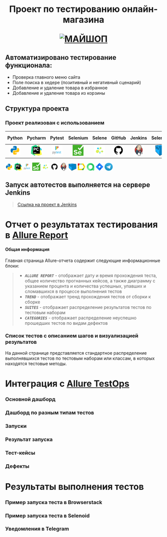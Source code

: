<h1 align="center">Проект по тестированию онлайн-магазина 
<p align="center">
<a href="https://my-shop.ru/" target="_blank">
<img src="https://s.rbk.ru/v1_companies_s3/resized/960xH/media/trademarks/91cbd2c0-7f6c-48e5-ba52-f72f348a2f65.jpg" 
alt="МАЙШОП" width="128" height="64"> </a> 
</p></h1>

<!-- Тест кейсы -->

## Автоматизировано тестирование функционала:
* Проверка главного меню сайта
* Поле поиска в хедере (позитивный и негативный сценарий)
* Добавление и удаление товара в избранное
* Добавление и удаление товара из корзины


## Структура проекта
### Проект реализован с использованием



|                                Python                                 |                                 Pycharm                                 |                                Pytest                                |                                 Selenium                                 |                                Selene                                |                                GitHub                                |                              Jenkins                              |                                  Selenoid                                  |                                    Allure Report                                     |                                    Allure TestOps                                    |                             Jira                              |                              Telegram                              |
|:---------------------------------------------------------------------:|:-----------------------------------------------------------------------:|:--------------------------------------------------------------------:|:------------------------------------------------------------------------:|:--------------------------------------------------------------------:|:--------------------------------------------------------------------:|:-----------------------------------------------------------------:|:--------------------------------------------------------------------------:|:------------------------------------------------------------------------------------:|:------------------------------------------------------------------------------------:|:-------------------------------------------------------------:|:------------------------------------------------------------------:|
|<img src="/media/logo/python.png" alt="Python" width="35" height="35"> |<img src="/media/logo/pycharm.png" alt="Pycharm" width="35" height="35"> |<img src="/media/logo/pytest.png" alt="Pytest" width="35" height="35">|<img src="/media/logo/selenium.png" alt="Selenium" width="35" height="35">|<img src="/media/logo/selene.png" alt="Selene" width="35" height="35">|<img src="/media/logo/github.png" alt="GitHub" width="35" height="35">| <img src="/media/logo/jenkins.png" alt="Jenkins" width="35" height="35"> | <img src="/media/logo/selenoid.png" alt="Selenoid" width="35" height="35"> | <img src="/media/logo/allure_report.png" alt="Allure Report" width="35" height="35"> |<img src="/media/logo/allure_testops.png" alt="Allure TestOps" width="35" height="35">|<img src="/media/logo/jira.png" alt="Jira" width="35" height="35"> | <img src="/media/logo/tg.png" alt="Telegram" width="35" height="35"> |


<p  align="left">
  <code><img width="5%" title="Python" src="media/logo/python.png"></code>
  <code><img width="5%" title="Pycharm" src="media/logo/pycharm.png"></code>
  <code><img width="5%" title="Pytest" src="media/logo/pytest.png"></code>
  <code><img width="5%" title="Selenium" src="media/logo/selenium.png"></code>
  <code><img width="5%" title="Selene" src="media/logo/selene.png"></code>
  <code><img width="5%" title="GitHub" src="media/logo/github.png"></code>
  <code><img width="5%" title="Jenkins" src="media/logo/jenkins.png"></code>
  <code><img width="5%" title="Selenoid" src="media/logo/selenoid.png"></code>
  <code><img width="5%" title="Allure Report" src="media/logo/allure_report.png"></code>
  <code><img width="5%" title="Allure TestOps" src="media/logo/allure_testops.png"></code>
  <code><img width="5%" title="Jira" src="media/logo/jira.png"></code>
  <code><img width="5%" title="Telegram" src="media/logo/tg.png"></code>
</p>


## Запуск автотестов выполняется на сервере Jenkins
> <a target="_blank" href="https://jenkins.autotests.cloud/job  /">Ссылка на проект в Jenkins</a>









# <a name="AllureReport">Отчет о результатах тестирования в [Allure Report](https://jenkins.autotests.cloud/job/10_da-vasilev_qa-guru-hw25/23/allure/)</a>

#### Общая информация
Главная страница Allure-отчета содержит следующие информационные блоки:

>- <code><strong>*ALLURE REPORT*</strong></code> - отображает дату и время прохождения теста, общее количество прогнанных кейсов, а также диаграмму с указанием процента и количества успешных, упавших и сломавшихся в процессе выполнения тестов
>- <code><strong>*TREND*</strong></code> - отображает тренд прохождения тестов от сборки к сборке
>- <code><strong>*SUITES*</strong></code> - отображает распределение результатов тестов по тестовым наборам
>- <code><strong>*CATEGORIES*</strong></code> - отображает распределение неуспешно прошедших тестов по видам дефектов
<p align="center">

[//]: # (  <img src="[[[[images/Allure Report]]]].png" alt="Allure Report" width="650">)
</p>

### Список тестов c описанием шагов и визуализацией результатов
На данной странице представляется стандартное распределение выполнявшихся тестов по тестовым наборам или классам, в
которых находятся тестовые методы.



# <a name="AllureTestOps">Интеграция с [Allure TestOps](https://allure.autotests.cloud/project/1203/)</a>

### Основной дашборд
<p align="center">

[//]: # (  <img src="images/allureTestOPS dashboards.png" alt="dashboards" width="650">)
</p>

### Дашборд по разным типам тестов
<p align="center">

[//]: # (  <img src="images/allureTestOPS dashboards test types.png" alt="dashboards test types" width="650">)
</p>

### Запуски
<p align="center">

[//]: # (  <img src="images/allureTestOPS launches.png" alt="launches" width="650">)
</p>

### Результат запуска
<p align="center">

[//]: # (  <img src="images/allureTestOPS launch.png" alt="launch" width="750">)
</p>

### Тест-кейсы
<p align="center">

[//]: # (  <img src="images/Test cases.png" alt="test cases" width="750">)
</p>

### Дефекты
<p align="center">

[//]: # (  <img src="images/testOps_defect.png" alt="defects" width="750">)
</p>



<!-- # <a name="Jira">Интеграция с [Jira](https://jira.autotests.cloud/)</a> -->



# <a name="Results">Результаты выполнения тестов</a>

### Пример запуска теста в Browserstack
<p align="center">

[//]: # (  <img src="images/videoMob.gif" alt="video" width="700">)
</p>

### Пример запуска теста в Selenoid
<p align="center">

[//]: # (    <img src="images/videoUI.jpg" alt="defects" width="900">)

[//]: # (<!--     <video src='images/videoMob.mp4' width=450/> -->)
</p>

### Уведомления в Telegram
<p align="center">

[//]: # (  <a href="http://www.pidor.com/"><img src="images/tlgrm.png" alt="Telegram" width="550"></a>)
</p>

